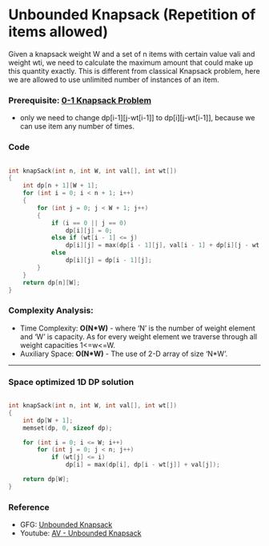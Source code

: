 # Unbounded Knapsack (Repetition of items allowed)

Given a knapsack weight W and a set of n items with certain value vali and weight wti, we need to calculate the maximum amount that could make up this quantity exactly. This is different from classical Knapsack problem, here we are allowed to use unlimited number of instances of an item.

### Prerequisite: [0-1 Knapsack Problem](./AV1_01knapsack.md)

- only we need to change dp[i-1]\[j-wt[i-1]] to dp[i]\[j-wt[i-1]], because we can use item any number of times.

### Code

```cpp

int knapSack(int n, int W, int val[], int wt[])
{
    int dp[n + 1][W + 1];
    for (int i = 0; i < n + 1; i++)
    {
        for (int j = 0; j < W + 1; j++)
        {
            if (i == 0 || j == 0)
                dp[i][j] = 0;
            else if (wt[i - 1] <= j)
                dp[i][j] = max(dp[i - 1][j], val[i - 1] + dp[i][j - wt[i - 1]]);
            else
                dp[i][j] = dp[i - 1][j];
        }
    }
    return dp[n][W];
}
```

### Complexity Analysis:

- Time Complexity: **O(N\*W)** - where ‘N’ is the number of weight element and ‘W’ is capacity. As for every weight element we traverse through all weight capacities 1<=w<=W.
- Auxiliary Space: **O(N\*W)** - The use of 2-D array of size ‘N\*W’.

---

### Space optimized 1D DP solution

```cpp

int knapSack(int n, int W, int val[], int wt[])
{
    int dp[W + 1];
    memset(dp, 0, sizeof dp);

    for (int i = 0; i <= W; i++)
        for (int j = 0; j < n; j++)
            if (wt[j] <= i)
                dp[i] = max(dp[i], dp[i - wt[j]] + val[j]);

    return dp[W];
}
```

### Reference

- GFG: [Unbounded Knapsack](https://www.geeksforgeeks.org/unbounded-knapsack-repetition-items-allowed/)
- Youtube: [AV - Unbounded Knapsack](https://www.youtube.com/watch?v=aycn9KO8_Ls&list=PL_z_8CaSLPWekqhdCPmFohncHwz8TY2Go&index=13)
